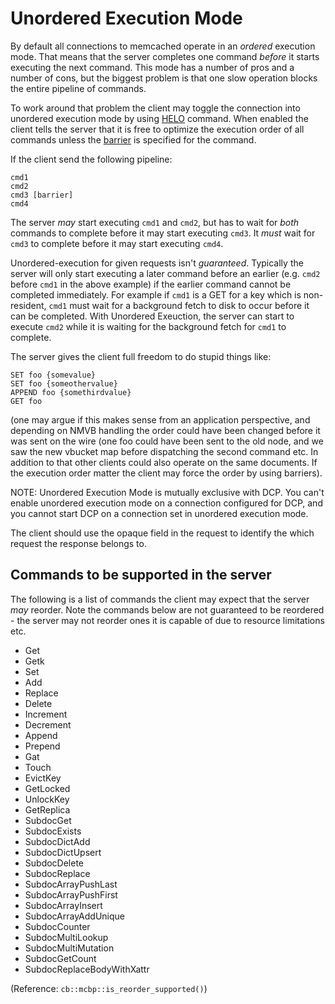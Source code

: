 # Unordered Execution Mode

By default all connections to memcached operate in an _ordered_ execution
mode. That means that the server completes one command _before_ it
starts executing the next command. This mode has a number of pros and
a number of cons, but the biggest problem is that one slow operation
blocks the entire pipeline of commands.

To work around that problem the client may toggle the connection into
unordered execution mode by using [HELO](BinaryProtocol.md#0x1f-helo)
command. When enabled the client tells the server that it is free
to optimize the execution order of all commands unless the
[barrier](BinaryProtocol.md#request-header-with-flexible-framing-extras")
 is specified for the command.

If the client send the following pipeline:

    cmd1
    cmd2
    cmd3 [barrier]
    cmd4

The server _may_ start executing `cmd1` and `cmd2`, but has to wait
for _both_ commands to complete before it may start executing `cmd3`.
It *must* wait for `cmd3` to complete before it may start executing `cmd4`.

Unordered-execution for given requests isn't _guaranteed_. Typically the
server will only start executing a later command before an earlier (e.g.
`cmd2` before `cmd1` in the above example) if the earlier command cannot
be completed immediately. For example if `cmd1` is a GET for a key which is
non-resident, `cmd1` must wait for a background fetch to disk to occur before
it can be completed. With Unordered Exeuction, the server can start to execute
`cmd2` while it is waiting for the background fetch for `cmd1` to complete.

The server gives the client full freedom to do stupid things like:

    SET foo {somevalue}
    SET foo {someothervalue}
    APPEND foo {somethirdvalue}
    GET foo

(one may argue if this makes sense from an application perspective, and
depending on NMVB handling the order could have been changed before it
was sent on the wire (one foo could have been sent to the old node, and
we saw the new vbucket map before dispatching the second command etc. In
addition to that other clients could also operate on the same documents.
If the execution order matter the client may force the order by using
barriers).

NOTE: Unordered Execution Mode is mutually exclusive with DCP. You
can't enable unordered execution mode on a connection configured for
DCP, and you cannot start DCP on a connection set in unordered execution
mode.

The client should use the opaque field in the request to identify the
which request the response belongs to.

## Commands to be supported in the server

The following is a list of commands the client may expect that
the server _may_ reorder. Note the commands below are not guaranteed to be
reordered - the server may not reorder ones it is capable of due to resource
limitations etc.

* Get
* Getk
* Set
* Add
* Replace
* Delete
* Increment
* Decrement
* Append
* Prepend
* Gat
* Touch
* EvictKey
* GetLocked
* UnlockKey
* GetReplica
* SubdocGet
* SubdocExists
* SubdocDictAdd
* SubdocDictUpsert
* SubdocDelete
* SubdocReplace
* SubdocArrayPushLast
* SubdocArrayPushFirst
* SubdocArrayInsert
* SubdocArrayAddUnique
* SubdocCounter
* SubdocMultiLookup
* SubdocMultiMutation
* SubdocGetCount
* SubdocReplaceBodyWithXattr

(Reference: `cb::mcbp::is_reorder_supported()`)
